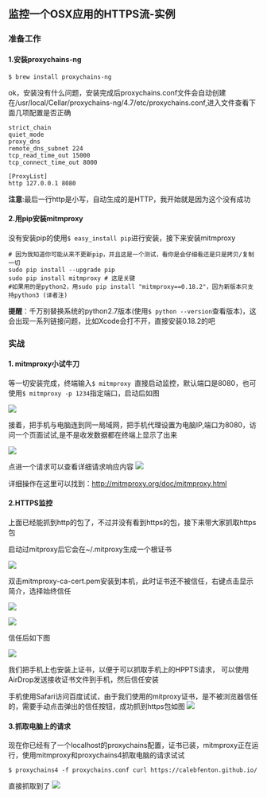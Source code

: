 ## 监控一个OSX应用的HTTPS流-实例

### 准备工作

#### 1.安装proxychains-ng

```
$ brew install proxychains-ng
```
ok，安装没有什么问题，安装完成后proxychains.conf文件会自动创建在/usr/local/Cellar/proxychains-ng/4.7/etc/proxychains.conf,进入文件查看下面几项配置是否正确

```
strict_chain
quiet_mode
proxy_dns
remote_dns_subnet 224
tcp_read_time_out 15000
tcp_connect_time_out 8000

[ProxyList]
http 127.0.0.1 8080
```
**注意**:最后一行http是小写，自动生成的是HTTP，我开始就是因为这个没有成功





#### 2.用pip安装mitmproxy
没有安装pip的使用```$ easy_install pip```进行安装，接下来安装mitmproxy

```
# 因为我知道你可能从来不更新pip，并且这是一个测试，看你是会仔细看还是只是拷贝/复制一切
sudo pip install --upgrade pip
sudo pip install mitmproxy # 这是关键
#如果用的是python2，用sudo pip install "mitmproxy==0.18.2"，因为新版本只支持python3 (译者注)
```

**提醒**：千万别替换系统的python2.7版本(使用```$ python --version```查看版本)，这会出现一系列链接问题，比如Xcode会打不开，直接安装0.18.2的吧



### 实战

#### 1. mitmproxy小试牛刀
等一切安装完成，终端输入```$ mitmproxy ```直接启动监控，默认端口是8080，也可使用```$ mitmproxy -p 1234```指定端口，启动后如图

![](images/mitmproxy_init.png)

接着，把手机与电脑连到同一局域网，把手机代理设置为电脑IP,端口为8080，访问一个页面试试,是不是收发数据都在终端上显示了出来

![](images/mitmproxy_http1.png)

点进一个请求可以查看详细请求响应内容
![](images/mitmproxy_http2.png)

详细操作在这里可以找到：<http://mitmproxy.org/doc/mitmproxy.html>






#### 2.HTTPS监控
上面已经能抓到http的包了，不过并没有看到https的包，接下来带大家抓取https包

启动过mitproxy后它会在~/.mitproxy生成一个根证书

![](images/mitproxy_ca.png)

双击mitmproxy-ca-cert.pem安装到本机，此时证书还不被信任，右键点击显示简介，选择始终信任

![](images/mitproxy_ca1.png)

![](images/mitproxy_ca2.png)

信任后如下图

![](images/mitproxy_ca3.png)

我们把手机上也安装上证书，以便于可以抓取手机上的HPPTS请求，
可以使用AirDrop发送接收证书文件到手机，然后信任安装

手机使用Safari访问百度试试，由于我们使用的mitproxy证书，是不被浏览器信任的，需要手动点击弹出的信任按钮，成功抓到https包如图
![](images/mitmproxy_https.png)


#### 3.抓取电脑上的请求
现在你已经有了一个localhost的proxychains配置，证书已装，mitmproxy正在运行，使用mitmproxy和proxychains4抓取电脑的请求试试


```
$ proxychains4 -f proxychains.conf curl https://calebfenton.github.io/

```
直接抓取到了
![](images/proxychains_demo.png)



